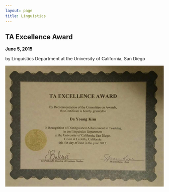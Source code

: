 ```yaml
---
layout: page
title: Linguistics
---
```

## TA Excellence Award
**June 5, 2015** 
<p>by Linguistics Department at the University of California, San Diego</p>

![](/images/ta.png)
